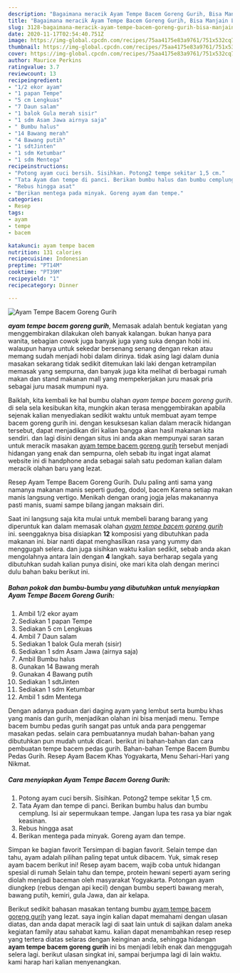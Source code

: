 ```yaml
---
description: "Bagaimana meracik Ayam Tempe Bacem Goreng Gurih, Bisa Manjain Lidah"
title: "Bagaimana meracik Ayam Tempe Bacem Goreng Gurih, Bisa Manjain Lidah"
slug: 3128-bagaimana-meracik-ayam-tempe-bacem-goreng-gurih-bisa-manjain-lidah
date: 2020-11-17T02:54:40.751Z
image: https://img-global.cpcdn.com/recipes/75aa4175e83a9761/751x532cq70/ayam-tempe-bacem-goreng-gurih-foto-resep-utama.jpg
thumbnail: https://img-global.cpcdn.com/recipes/75aa4175e83a9761/751x532cq70/ayam-tempe-bacem-goreng-gurih-foto-resep-utama.jpg
cover: https://img-global.cpcdn.com/recipes/75aa4175e83a9761/751x532cq70/ayam-tempe-bacem-goreng-gurih-foto-resep-utama.jpg
author: Maurice Perkins
ratingvalue: 3.7
reviewcount: 13
recipeingredient:
- "1/2 ekor ayam"
- "1 papan Tempe"
- "5 cm Lengkuas"
- "7 Daun salam"
- "1 balok Gula merah sisir"
- "1 sdm Asam Jawa airnya saja"
- " Bumbu halus"
- "14 Bawang merah"
- "4 Bawang putih"
- "1 sdtJinten"
- "1 sdm Ketumbar"
- "1 sdm Mentega"
recipeinstructions:
- "Potong ayam cuci bersih. Sisihkan. Potong2 tempe sekitar 1,5 cm."
- "Tata Ayam dan tempe di panci. Berikan bumbu halus dan bumbu cemplung. Isi air sepermukaan tempe. Jangan lupa tes rasa ya biar ngak keasinan."
- "Rebus hingga asat"
- "Berikan mentega pada minyak. Goreng ayam dan tempe."
categories:
- Resep
tags:
- ayam
- tempe
- bacem

katakunci: ayam tempe bacem 
nutrition: 131 calories
recipecuisine: Indonesian
preptime: "PT14M"
cooktime: "PT39M"
recipeyield: "1"
recipecategory: Dinner

---
```



![Ayam Tempe Bacem Goreng Gurih](https://img-global.cpcdn.com/recipes/75aa4175e83a9761/751x532cq70/ayam-tempe-bacem-goreng-gurih-foto-resep-utama.jpg)

<b><i>ayam tempe bacem goreng gurih</i></b>, Memasak adalah bentuk kegiatan yang menggembirakan dilakukan oleh banyak kalangan. bukan hanya para wanita, sebagian cowok juga banyak juga yang suka dengan hobi ini. walaupun hanya untuk sekedar bersenang senang dengan rekan atau memang sudah menjadi hobi dalam dirinya. tidak asing lagi dalam dunia masakan sekarang tidak sedikit ditemukan laki laki dengan ketrampilan memasak yang sempurna, dan banyak juga kita melihat di berbagai rumah makan dan stand makanan mall yang mempekerjakan juru masak pria sebagai juru masak mumpuni nya.

Baiklah, kita kembali ke hal bumbu olahan <i>ayam tempe bacem goreng gurih</i>. di sela sela kesibukan kita, mungkin akan terasa menggembirakan apabila sejenak kalian menyediakan sedikit waktu untuk membuat ayam tempe bacem goreng gurih ini. dengan kesuksesan kalian dalam meracik hidangan tersebut, dapat menjadikan diri kalian bangga akan hasil makanan kita sendiri. dan lagi disini dengan situs ini anda akan mempunyai saran saran untuk meracik masakan <u>ayam tempe bacem goreng gurih</u> tersebut menjadi hidangan yang enak dan sempurna, oleh sebab itu ingat ingat alamat website ini di handphone anda sebagai salah satu pedoman kalian dalam meracik olahan baru yang lezat.

Resep Ayam Tempe Bacem Goreng Gurih. Dulu paling anti sama yang namanya makanan manis seperti gudeg, dodol, bacem Karena setiap makan manis langsung vertigo. Menikah dengan orang jogja jelas makanannya pasti manis, suami sampe bilang jangan maksain diri.


Saat ini langsung saja kita mulai untuk membeli barang barang yang diperuntuk kan dalam memasak olahan <u><i>ayam tempe bacem goreng gurih</i></u> ini. seenggaknya bisa disiapkan <b>12</b> komposisi yang dibutuhkan pada makanan ini. biar nanti dapat menghasilkan rasa yang yummy dan menggugah selera. dan juga sisihkan waktu kalian sedikit, sebab anda akan mengolahnya antara lain dengan <b>4</b> langkah. saya berharap segala yang dibutuhkan sudah kalian punya disini, oke mari kita olah dengan merinci dulu bahan baku berikut ini.

<!--inarticleads1-->

##### Bahan pokok dan bumbu-bumbu yang dibutuhkan untuk menyiapkan Ayam Tempe Bacem Goreng Gurih:

1. Ambil 1/2 ekor ayam
1. Sediakan 1 papan Tempe
1. Sediakan 5 cm Lengkuas
1. Ambil 7 Daun salam
1. Sediakan 1 balok Gula merah (sisir)
1. Sediakan 1 sdm Asam Jawa (airnya saja)
1. Ambil  Bumbu halus
1. Gunakan 14 Bawang merah
1. Gunakan 4 Bawang putih
1. Sediakan 1 sdtJinten
1. Sediakan 1 sdm Ketumbar
1. Ambil 1 sdm Mentega


Dengan adanya paduan dari daging ayam yang lembut serta bumbu khas yang manis dan gurih, menjadikan olahan ini bisa menjadi menu. Tempe bacem bumbu pedas gurih sangat pas untuk anda para penggemar masakan pedas. selain cara pembuatannya mudah bahan-bahan yang dibutuhkan pun mudah untuk dicari. berikut ini bahan-bahan dan cara pembuatan tempe bacem pedas gurih. Bahan-bahan Tempe Bacem Bumbu Pedas Gurih. Resep Ayam Bacem Khas Yogyakarta, Menu Sehari-Hari yang Nikmat. 

<!--inarticleads2-->

##### Cara menyiapkan Ayam Tempe Bacem Goreng Gurih:

1. Potong ayam cuci bersih. Sisihkan. Potong2 tempe sekitar 1,5 cm.
1. Tata Ayam dan tempe di panci. Berikan bumbu halus dan bumbu cemplung. Isi air sepermukaan tempe. Jangan lupa tes rasa ya biar ngak keasinan.
1. Rebus hingga asat
1. Berikan mentega pada minyak. Goreng ayam dan tempe.


Simpan ke bagian favorit Tersimpan di bagian favorit. Selain tempe dan tahu, ayam adalah pilihan paling tepat untuk dibacem. Yuk, simak resep ayam bacem berikut ini! Resep ayam bacem, wajib coba untuk hidangan spesial di rumah Selain tahu dan tempe, protein hewani seperti ayam sering diolah menjadi baceman oleh masyarakat Yogyakarta. Potongan ayam diungkep (rebus dengan api kecil) dengan bumbu seperti bawang merah, bawang putih, kemiri, gula Jawa, dan air kelapa. 

Berikut sedikit bahasan masakan tentang bumbu <u>ayam tempe bacem goreng gurih</u> yang lezat. saya ingin kalian dapat memahami dengan ulasan diatas, dan anda dapat meracik lagi di saat lain untuk di sajikan dalam aneka kegiatan family atau sahabat kamu. kalian dapat menambahkan resep resep yang tertera diatas selaras dengan keinginan anda, sehingga hidangan <b>ayam tempe bacem goreng gurih</b> ini bs menjadi lebih enak dan menggugah selera lagi. berikut ulasan singkat ini, sampai berjumpa lagi di lain waktu. kami harap hari kalian menyenangkan.

